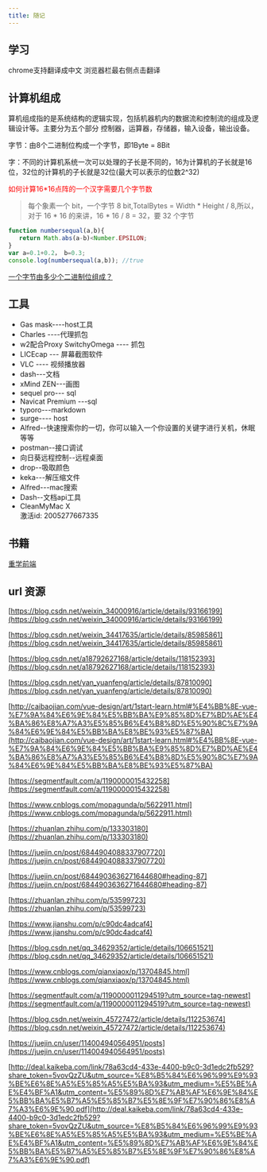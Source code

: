 ```yaml
---
title: 随记
---
```

## 学习
chrome支持翻译成中文 浏览器栏最右侧点击翻译

## 计算机组成

算机组成指的是系统结构的逻辑实现，包括机器机内的数据流和控制流的组成及逻辑设计等。主要分为五个部分
控制器，运算器，存储器，输入设备，输出设备。

字节：由8个二进制位构成一个字节，即1Byte = 8Bit

字：不同的计算机系统一次可以处理的子长是不同的，16为计算机的子长就是16位，32位的计算机的子长就是32位(最大可以表示的位数2^32)

<span style="color: red">如何计算16*16点阵的一个汉字需要几个字节数</span>
>每个象素一个 bit，一个字节 8 bit,TotalBytes = Width * Height / 8,所以，对于 16 * 16 的来讲，16 * 16 / 8 = 32，要 32 个字节

```javascript
function numbersequal(a,b){
   return Math.abs(a-b)<Number.EPSILON;
} 
var a=0.1+0.2， b=0.3;
console.log(numbersequal(a,b)); //true
```

[一个字节由多少个二进制位组成？](https://zhidao.baidu.com/question/559713484660353724.html)

## 工具

- Gas mask----host工具
- Charles ----代理抓包
- w2配合Proxy SwitchyOmega ---- 抓包
- LICEcap --- 屏幕截图软件
- VLC ---- 视频播放器
- dash---文档
- xMind ZEN---画图
- sequel pro--- sql
- Navicat Premium ---sql
- typoro---markdown
- surge---- host
- Alfred--快速搜索你的一切，你可以输入一个你设置的关键字进行关机，休眠等等
- postman--接口调试
- 向日葵远程控制--远程桌面
- drop--吸取颜色
- keka---解压缩文件
- Alfred---mac搜索
- Dash--文档api工具
- CleanMyMac X  
    激活id: 2005277667335 


## 书籍
[重学前端](https://time.geekbang.org/column/article/77345)

## url 资源
[https://blog.csdn.net/weixin_34000916/article/details/93166199](https://blog.csdn.net/weixin_34000916/article/details/93166199)

[https://blog.csdn.net/weixin_34417635/article/details/85985861](https://blog.csdn.net/weixin_34417635/article/details/85985861)

[https://blog.csdn.net/a18792627168/article/details/118152393](https://blog.csdn.net/a18792627168/article/details/118152393)

[https://blog.csdn.net/yan_yuanfeng/article/details/87810090](https://blog.csdn.net/yan_yuanfeng/article/details/87810090)

[http://caibaojian.com/vue-design/art/1start-learn.html#%E4%BB%8E-vue-%E7%9A%84%E6%9E%84%E5%BB%BA%E9%85%8D%E7%BD%AE%E4%BA%86%E8%A7%A3%E5%85%B6%E4%B8%8D%E5%90%8C%E7%9A%84%E6%9E%84%E5%BB%BA%E8%BE%93%E5%87%BA](http://caibaojian.com/vue-design/art/1start-learn.html#%E4%BB%8E-vue-%E7%9A%84%E6%9E%84%E5%BB%BA%E9%85%8D%E7%BD%AE%E4%BA%86%E8%A7%A3%E5%85%B6%E4%B8%8D%E5%90%8C%E7%9A%84%E6%9E%84%E5%BB%BA%E8%BE%93%E5%87%BA)


[https://segmentfault.com/a/1190000015432258](https://segmentfault.com/a/1190000015432258)


[https://www.cnblogs.com/mopagunda/p/5622911.html](https://www.cnblogs.com/mopagunda/p/5622911.html)

[https://zhuanlan.zhihu.com/p/133303180](https://zhuanlan.zhihu.com/p/133303180)

[https://juejin.cn/post/6844904088337907720](https://juejin.cn/post/6844904088337907720)

[https://juejin.cn/post/6844903636271644680#heading-87](https://juejin.cn/post/6844903636271644680#heading-87)

[https://zhuanlan.zhihu.com/p/53599723](https://zhuanlan.zhihu.com/p/53599723)

[https://www.jianshu.com/p/c90dc4adcaf4](https://www.jianshu.com/p/c90dc4adcaf4)

[https://blog.csdn.net/qq_34629352/article/details/106651521](https://blog.csdn.net/qq_34629352/article/details/106651521)

[https://www.cnblogs.com/qianxiaox/p/13704845.html](https://www.cnblogs.com/qianxiaox/p/13704845.html)

[https://segmentfault.com/a/1190000011294519?utm_source=tag-newest](https://segmentfault.com/a/1190000011294519?utm_source=tag-newest)

[https://blog.csdn.net/weixin_45727472/article/details/112253674](https://blog.csdn.net/weixin_45727472/article/details/112253674)

[https://juejin.cn/user/114004940564951/posts](https://juejin.cn/user/114004940564951/posts)

[http://deal.kaikeba.com/link/78a63cd4-433e-4400-b9c0-3d1edc2fb529?share_token=5vovQzZU&utm_source=%E8%B5%84%E6%96%99%E9%93%BE%E6%8E%A5%E5%85%A5%E5%BA%93&utm_medium=%E5%BE%AE%E4%BF%A1&utm_content=%E5%89%8D%E7%AB%AF%E6%9E%84%E5%BB%BA%E5%B7%A5%E5%85%B7%E5%8E%9F%E7%90%86%E8%A7%A3%E6%9E%90.pdf](http://deal.kaikeba.com/link/78a63cd4-433e-4400-b9c0-3d1edc2fb529?share_token=5vovQzZU&utm_source=%E8%B5%84%E6%96%99%E9%93%BE%E6%8E%A5%E5%85%A5%E5%BA%93&utm_medium=%E5%BE%AE%E4%BF%A1&utm_content=%E5%89%8D%E7%AB%AF%E6%9E%84%E5%BB%BA%E5%B7%A5%E5%85%B7%E5%8E%9F%E7%90%86%E8%A7%A3%E6%9E%90.pdf)



